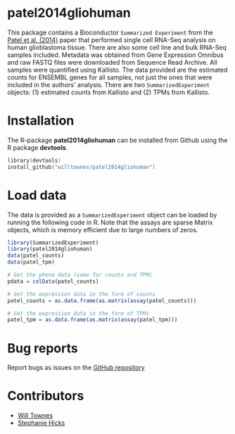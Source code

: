 # patel2014gliohuman

This package contains a Bioconductor `Summarized Experiment`
  from the [Patel et al. (2014)](https://doi.org/10.1126/science.1254257) paper that performed single cell RNA-Seq
  analysis on human glioblastoma tissue. There are also some cell line
  and bulk RNA-Seq samples included. Metadata was obtained from Gene
  Expression Omnibus and raw FASTQ files were downloaded from Sequence
  Read Archive. All samples were quantified using Kallisto. The data
  provided are the estimated counts for ENSEMBL genes for all samples,
  not just the ones that were included in the authors' analysis.
  There are two `SummarizedExperiment` objects:
 (1) estimated counts from Kallisto and (2) TPMs from Kallisto. 


# Installation

The R-package **patel2014gliohuman** can be installed from Github using the R
package **devtools**.
```s
library(devtools)
install_github("willtownes/patel2014gliohuman")
```
# Load data

The data is provided as a `SummarizedExperiment` object can be loaded 
by running the following code in R. Note that the assays are sparse Matrix objects, which is memory efficient due to large numbers of zeros.

```r
library(SummarizedExperiment)
library(patel2014gliohuman)
data(patel_counts)
data(patel_tpm) 

# Get the pheno data (same for counts and TPM)
pdata = colData(patel_counts)

# Get the expression data in the form of counts
patel_counts = as.data.frame(as.matrix(assay(patel_counts)))

# Get the expression data in the form of TPMs
patel_tpm = as.data.frame(as.matrix(assay(patel_tpm)))
```

# Bug reports
Report bugs as issues on the [GitHub repository](https://github.com/willtownes/patel2014gliohuman)

# Contributors

* [Will Townes](https://github.com/willtownes)
* [Stephanie Hicks](https://github.com/stephaniehicks)
